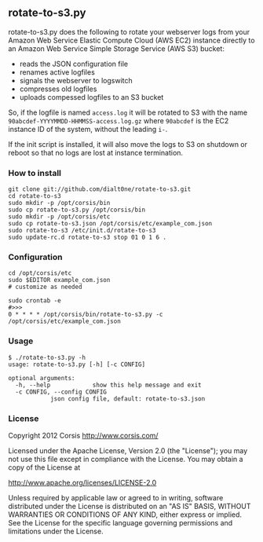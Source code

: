 ## rotate-to-s3.py

rotate-to-s3.py does the following to rotate your webserver logs from your
Amazon Web Service Elastic Compute Cloud (AWS EC2) instance directly to
an Amazon Web Service Simple Storage Service (AWS S3) bucket:

* reads the JSON configuration file
* renames active logfiles
* signals the webserver to logswitch
* compresses old logfiles
* uploads compessed logfiles to an S3 bucket

So, if the logfile is named `access.log` it will be rotated to S3 with
the name `90abcdef-YYYYMMDD-HHMMSS-access.log.gz` where `90abcdef` is the
EC2 instance ID of the system, without the leading `i-`.

If the init script is installed, it will also move the logs to S3 on
shutdown or reboot so that no logs are lost at instance termination.

### How to install

	git clone git://github.com/dialt0ne/rotate-to-s3.git
	cd rotate-to-s3
	sudo mkdir -p /opt/corsis/bin
	sudo cp rotate-to-s3.py /opt/corsis/bin
	sudo mkdir -p /opt/corsis/etc
	sudo cp rotate-to-s3.json /opt/corsis/etc/example_com.json
	sudo rotate-to-s3 /etc/init.d/rotate-to-s3
	sudo update-rc.d rotate-to-s3 stop 01 0 1 6 .

### Configuration

	cd /opt/corsis/etc
	sudo $EDITOR example_com.json
	# customize as needed

	sudo crontab -e
	#>>>
	0 * * * * /opt/corsis/bin/rotate-to-s3.py -c /opt/corsis/etc/example_com.json

### Usage

	$ ./rotate-to-s3.py -h
	usage: rotate-to-s3.py [-h] [-c CONFIG]

	optional arguments:
	  -h, --help            show this help message and exit
	  -c CONFIG, --config CONFIG
				json config file, default: rotate-to-s3.json

### License

Copyright 2012 Corsis
http://www.corsis.com/

Licensed under the Apache License, Version 2.0 (the "License");
you may not use this file except in compliance with the License.
You may obtain a copy of the License at

http://www.apache.org/licenses/LICENSE-2.0

Unless required by applicable law or agreed to in writing, software
distributed under the License is distributed on an "AS IS" BASIS,
WITHOUT WARRANTIES OR CONDITIONS OF ANY KIND, either express or implied.
See the License for the specific language governing permissions and
limitations under the License.

